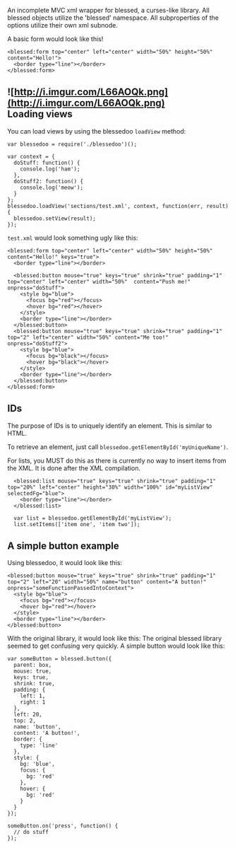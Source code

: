 An incomplete MVC xml wrapper for blessed, a curses-like library.  All blessed objects utilize the 'blessed' namespace. All subproperties of the options utilize their own xml subnode.

A basic form would look like this!

    <blessed:form top="center" left="center" width="50%" height="50%" content="Hello!">
      <border type="line"></border>
    </blessed:form>
    
![http://i.imgur.com/L66AOQk.png](http://i.imgur.com/L66AOQk.png)    
Loading views
--------
You can load views by using the blessedoo `loadView` method:

    var blessedoo = require('./blessedoo')();
    
    var context = {
      doStuff: function() {
        console.log('ham');
      },
      doStuff2: function() {
        console.log('meow');
      }
    };
    blessedoo.loadView('sections/test.xml', context, function(err, result) {
      blessedoo.setView(result);
    });

`test.xml` would look something ugly like this:

    <blessed:form top="center" left="center" width="50%" height="50%" content="Hello!" keys="true">
      <border type="line"></border>
    
      <blessed:button mouse="true" keys="true" shrink="true" padding="1" top="center" left="center" width="50%"  content="Push me!" onpress="doStuff">
        <style bg="blue">
          <focus bg="red"></focus>
          <hover bg="red"></hover>
        </style>
        <border type="line"></border>
      </blessed:button>
      <blessed:button mouse="true" keys="true" shrink="true" padding="1" top="2" left="center" width="50%" content="Me too!" onpress="doStuff2">
        <style bg="blue">
          <focus bg="black"></focus>
          <hover bg="black"></hover>
        </style>
        <border type="line"></border>
      </blessed:button>
    </blessed:form>

IDs
--------
The purpose of IDs is to uniquely identify an element. This is similar to HTML. 

To retrieve an element, just call `blessedoo.getElementById('myUniqueName')`.

For lists, you MUST do this as there is currently no way to insert items from the XML. It is done after the XML compilation.

      <blessed:list mouse="true" keys="true" shrink="true" padding="1" top="20%" left="center" height="30%" width="100%" id="myListView" selectedFg="blue">
        <border type="line"></border>
      </blessed:list>
  
      var list = blessedoo.getElementById('myListView');
      list.setItems(['item one', 'item two']);
  
A simple button example
--------
Using blessedoo, it would look like this:

    <blessed:button mouse="true" keys="true" shrink="true" padding="1" top="2" left="20" width="50%" name="button" content="A button!" onpress="someFunctionPassedIntoContext">
      <style bg="blue">
        <focus bg="red"></focus>
        <hover bg="red"></hover>
      </style>
      <border type="line"></border>
    </blessed:button>

With the original library, it would look like this:
The original blessed library seemed to get confusing very quickly. A simple button would look like this:

    var someButton = blessed.button({
      parent: box,
      mouse: true,
      keys: true,
      shrink: true,
      padding: {
        left: 1,
        right: 1
      },
      left: 20,
      top: 2,
      name: 'button',
      content: 'A button!',
      border: {
        type: 'line'
      },
      style: {
        bg: 'blue',
        focus: {
          bg: 'red'
        },
        hover: {
          bg: 'red'
        }
      }
    });
    
    someButton.on('press', function() {
      // do stuff
    }); 

